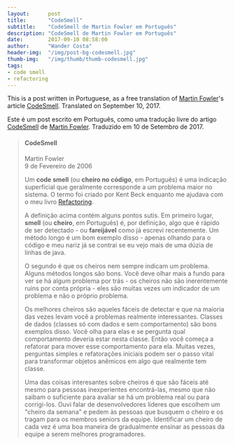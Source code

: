 ```yaml
---
layout:      post
title:       "CodeSmell"
subtitle:    "CodeSmell de Martin Fowler em Português"
description: "CodeSmell de Martin Fowler em Português"
date:        2017-09-10 08:58:00
author:      "Wander Costa"
header-img:  "/img/post-bg-codesmell.jpg"
thumb-img:   "/img/thumb/thumb-codesmell.jpg"
tags:
- code smell
- refactoring
---
```


This is a post written in Portuguese, as a free translation of [Martin Fowler][martinfowler]'s article [CodeSmell][codesmell]. Translated on September 10, 2017.

Este é um post escrito em Português, como uma tradução livre do artigo [CodeSmell][codesmell] de [Martin Fowler][martinfowler]. Traduzido em 10 de Setembro de 2017.<!--more-->

> #### CodeSmell ######
> Martin Fowler<br>
> 9 de Fevereiro de 2006
>
>
> Um **code smell** (ou **cheiro no código**, em Português) é uma indicação superficial que geralmente corresponde a um problema maior no sistema. O termo foi criado por Kent Beck enquanto me ajudava com o meu livro [Refactoring][refactoring].
> 
> A definição acima contém alguns pontos sutis. Em primeiro lugar, **smell** (ou **cheiro**, em Português) é, por definição, algo que é rápido de ser detectado - ou **fareijável** como já escrevi recentemente. Um método longo é um bom exemplo disso - apenas olhando para o código e meu nariz já se contrai se eu vejo mais de uma dúzia de linhas de java.
> 
> O segundo é que os cheiros nem sempre indicam um problema. Alguns métodos longos são bons. Você deve olhar mais a fundo para ver se há algum problema por trás - os cheiros não são inerentemente ruins por conta própria - eles são muitas vezes um indicador de um problema e não o próprio problema.
> 
> Os melhores cheiros são aqueles fáceis de detectar e que na maioria das vezes levam você a problemas realmente interessantes. Classes de dados (classes só com dados e sem comportamento) são bons exemplos disso. Você olha para elas e se pergunta qual comportamento deveria estar nesta classe. Então você começa a refatorar para mover esse comportamento para ela. Muitas vezes, perguntas simples e refatorações iniciais podem ser o passo vital para transformar objetos anêmicos em algo que realmente tem classe.
> 
> Uma das coisas interesantes sobre cheiros é que são fáceis até mesmo para pessoas inexperientes encontrá-las, mesmo que não saibam o suficiente para avaliar se há um problema real ou para corrigi-los. Ouvi falar de desenvolvedores líderes que escolhem um "cheiro da semana" e pedem às pessoas que busquem o cheiro e os tragam para os membros seniors da equipe. Identificar um cheiro de cada vez é uma boa maneira de gradualmente ensinar as pessoas da equipe a serem melhores programadores.

[pic]:https://martinfowler.com/mf.jpg
[martinfowler]:https://martinfowler.com
[codesmell]:https://martinfowler.com/bliki/CodeSmell.html
[refactoring]:https://martinfowler.com/books/refactoring.html
